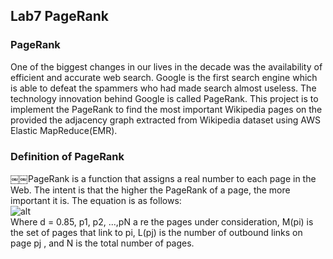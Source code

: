 ## Lab7 PageRank

### PageRank
One of the biggest changes in our lives in the decade was the availability of efficient and accurate web search. Google is the first search engine which is able to defeat the spammers who had made search almost useless. The technology innovation behind Google is called PageRank. This project is to implement the PageRank to find the most important Wikipedia pages on the provided the adjacency graph extracted from Wikipedia dataset using AWS Elastic MapReduce(EMR).

### Definition of PageRank
￼￼PageRank is a function that assigns a real number to each page in the Web. The intent is that the higher the PageRank of a page, the more important it is. The equation is as follows:  
![alt](https://cloud.githubusercontent.com/assets/24231848/20762364/1982c916-b6f4-11e6-8cdf-4d6e3f360c2c.jpg)  
Where d = 0.85, p​1,​ p​2,​ ...,p​N a​ re the pages under consideration, M(pi​ )​ is the set of pages that link
to p​i,​ L(p​j)​ is the number of outbound links on page pj​ ,​ and N is the total number of pages.

